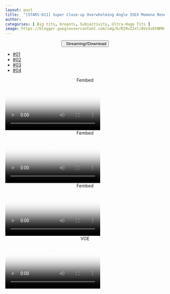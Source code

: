 ```yaml
---
layout: post
title:  "[STARS-611] Super Close-up Overwhelming Angle 3SEX Momona Renen SODstar 1 in a million"
author: 
categories: [ Big tits, breasts, Subjectivity, Ultra-Huge Tits ]
image: https://blogger.googleusercontent.com/img/b/R29vZ2xl/AVvXsEhNM9x9d_lBs0BhsdmbuBG5C5hOcY86kk-Spln-bzOvj0MqP6NMBCxikZWxw6NW9tZwAFJcjMT9ElbMZT_j1GTkZDBOA2b-P95GEp8Zij7YzjM4lRWJVXZa7YA5v4HsPrJLBiInSoEc97h7jJjVBwCwfg3BHtC5r-5KKyxRuaZMPvldRXDADaa3efYC/s1600/1stars611pl.jpg
---
```


<center>
<a href="/svr/stars-611">
<button class="btn btn-outline-dark py-2 px-5 d-block w-100 show-comments"><i class="fa fa-external-link"></i> &nbsp; Streaming//Download</button>
</a>
</center>

<div id="utb">
<ul id="udltb">
<li><a href="#tab1">#01</a></li>
<li><a href="#tab2">#02</a></li>
<li><a href="#tab3">#03</a></li>
<li><a href="#tab4">#04</a></li>
</ul>
<div id="udlctn">
<div id="tab1">
<!--- #01 Start --->
<center>Fembed</center>
<video class='js-player' poster="https://blogger.googleusercontent.com/img/b/R29vZ2xl/AVvXsEhNM9x9d_lBs0BhsdmbuBG5C5hOcY86kk-Spln-bzOvj0MqP6NMBCxikZWxw6NW9tZwAFJcjMT9ElbMZT_j1GTkZDBOA2b-P95GEp8Zij7YzjM4lRWJVXZa7YA5v4HsPrJLBiInSoEc97h7jJjVBwCwfg3BHtC5r-5KKyxRuaZMPvldRXDADaa3efYC/s1600/1stars611pl.jpg" controls playsinline>
  <source src="https://fvs.io/redirector?token=MlZiQ3ZVWWZVZjlJM0JKU2dObE9xbmdmTXVmMEMrWGZuaitZYktTU3c3eGVjSElMMEY0bi85OHFHUml6SE9TNkczUEFMQmhPd2xOVGdOOWVzV0xEUy9kcWpzSkdWOCs1Z0MvL2d3eVdDUHQvbjFQekY5cThDYWw4RE9JOWhJRmlVYTdpYnNsV3cyMlVhVTMwZE5Ba3JSRmNvQXpSOGZkMDorRlhzOTZ1LzY5cXgzR2V1TjJ2SFJBPT0kzPx" type="video/mp4">
</video>
<!--- #01 End --->
</div>
<div id="tab2">
<!--- #02 Start --->
<center>Fembed</center>
<video class='js-player' poster="https://blogger.googleusercontent.com/img/b/R29vZ2xl/AVvXsEhNM9x9d_lBs0BhsdmbuBG5C5hOcY86kk-Spln-bzOvj0MqP6NMBCxikZWxw6NW9tZwAFJcjMT9ElbMZT_j1GTkZDBOA2b-P95GEp8Zij7YzjM4lRWJVXZa7YA5v4HsPrJLBiInSoEc97h7jJjVBwCwfg3BHtC5r-5KKyxRuaZMPvldRXDADaa3efYC/s1600/1stars611pl.jpg" controls playsinline>
  <source src="https://fvs.io/redirector?token=QlM2ODU5N1JTbGo4WFB4NnhhWDRSYU9YK1lNb0I1ei80REdQbzQzUmFVSkI5SFpCeWJPTW1qTWdKMk9GTmhHVHhEWXdDeHI1L29jUWsxaVdZZVROeUNUTTkwUGV3YTMrdmU1b3hyZWYycWhtODhrWEQrOVZJS3RUR0RMdVNqNHRJUkFFWUlFbHBYOERPNDY2QWpsQzdzT0g5c2FyUk1iamhURT06TXV6dlRRUWkxWnBrWFFxY2UzR1BBQT09dfBq" type="video/mp4">
</video>
<!--- #02 End --->
</div>
<div id="tab3">
<!--- #03 Start --->
<center>Fembed</center>
<video class='js-player' poster="https://blogger.googleusercontent.com/img/b/R29vZ2xl/AVvXsEhNM9x9d_lBs0BhsdmbuBG5C5hOcY86kk-Spln-bzOvj0MqP6NMBCxikZWxw6NW9tZwAFJcjMT9ElbMZT_j1GTkZDBOA2b-P95GEp8Zij7YzjM4lRWJVXZa7YA5v4HsPrJLBiInSoEc97h7jJjVBwCwfg3BHtC5r-5KKyxRuaZMPvldRXDADaa3efYC/s1600/1stars611pl.jpg" controls playsinline>
  <source src="https://fvs.io/redirector?token=cjFocUV5WFh2UVhPUWVJcmYzdk5nMCtWdXh3bldmVVA0NHlwM3R6M3ZQVVBYMXQwS0xmcGlYKy9vT25MNFo0Qm80RW4zZStMRmIwNnRvUkNBeUVCUnRwd2MvR010Y0pDbGlUU3hIMWhxQk5NVmpDMFVVMzI4dU1MZTYxdEtwQ0dtRDFpNVlYNjZvMEJaekpmQUFSN28rclBQd0xmZDFCSjo5c29GUCtwRm9renNjQzVFQ3RmMGJRPT0KLcS" type="video/mp4">
</video>
<!--- #03 End --->
</div>
<div id="tab4">
<!--- #04 Start --->
<center>VOE</center>
<video class='js-player' poster="https://blogger.googleusercontent.com/img/b/R29vZ2xl/AVvXsEhNM9x9d_lBs0BhsdmbuBG5C5hOcY86kk-Spln-bzOvj0MqP6NMBCxikZWxw6NW9tZwAFJcjMT9ElbMZT_j1GTkZDBOA2b-P95GEp8Zij7YzjM4lRWJVXZa7YA5v4HsPrJLBiInSoEc97h7jJjVBwCwfg3BHtC5r-5KKyxRuaZMPvldRXDADaa3efYC/s1600/1stars611pl.jpg" controls playsinline>
  <source src="https://voe.sx/e/hj8x8eimo97w" type="video/mp4">
</video>
<!--- #04 End --->
</div>
</div>
</div>
